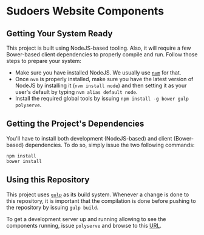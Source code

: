 # Sudoers Website Components

## Getting Your System Ready

This project is built using NodeJS-based tooling. Also, it will require a few Bower-based client dependencies to properly compile and run. Follow those steps to prepare your system:

- Make sure you have installed NodeJS. We usually use [`nvm`](https://github.com/creationix/nvm) for that.
- Once `nvm` is properly installed, make sure you have the latest version of NodeJS by installing it (`nvm install node`) and then setting it as your user's default by typing `nvm alias default node`.
- Install the required global tools by issuing `npm install -g bower gulp polyserve`.


## Getting the Project's Dependencies

You'll have to install both development (NodeJS-based) and client (Bower-based) dependencies. To do so, simply issue the two following commands:

```
npm install
bower install
```


## Using this Repository

This project uses [`gulp`](http://gulpjs.com/) as its build system. Whenever a change is done to this repository, it is important that the compilation is done before pushing to the repository by issuing `gulp build`.

To get a development server up and running allowing to see the components running, issue `polyserve` and browse to this [URL](http://localhost:8080/components/sudoers-website-elements/).
